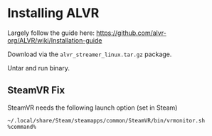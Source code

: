 
# Installing ALVR

Largely follow the guide here: https://github.com/alvr-org/ALVR/wiki/Installation-guide

Download via the `alvr_streamer_linux.tar.gz` package.

Untar and run binary.

## SteamVR Fix

SteamVR needs the following launch option (set in Steam) 

`~/.local/share/Steam/steamapps/common/SteamVR/bin/vrmonitor.sh %command%`
